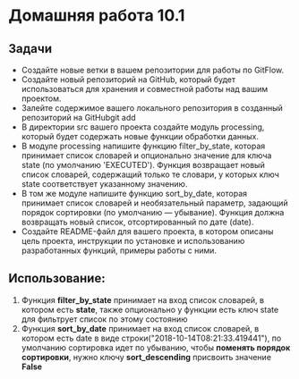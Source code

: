 # Домашняя работа 10.1

## Задачи
- Создайте новые ветки в вашем репозитории для работы по GitFlow.
- Создайте новый репозиторий на GitHub, который будет использоваться для хранения и совместной работы над вашим проектом.
- Залейте содержимое вашего локального репозитория в созданный репозиторий на GitHubgit add
- В директории src вашего проекта создайте модуль processing, который будет содержать новые функции обработки данных.
- В модуле processing напишите функцию filter_by_state, которая принимает список словарей и опционально значение для ключа state (по умолчанию 'EXECUTED'). Функция возвращает новый список словарей, содержащий только те словари, у которых ключ state соответствует указанному значению.
- В том же модуле напишите функцию sort_by_date, которая принимает список словарей и необязательный параметр, задающий порядок сортировки (по умолчанию — убывание). Функция должна возвращать новый список, отсортированный по дате (date).
- Создайте README-файл для вашего проекта, в котором описаны цель проекта, инструкции по установке и использованию разработанных функций, примеры работы с ними.
## Использование:
1. Функция **filter_by_state** принимает на вход список словарей, в котором есть **state**, также опционально у функции есть ключ state для фильтрует список по этому состоянию
2. Функция **sort_by_date** принимает на вход список словарей, в котором есть date в виде строки("2018-10-14T08:21:33.419441"), по умолчанию сортировка идет по убыванию, чтобы **поменять порядок сортировки**, нужно ключу **sort_descending** присвоить значение **False**
